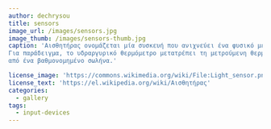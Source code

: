```yaml
---
author: dechrysou
title: sensors
image_url: /images/sensors.jpg
image_thumb: /images/sensors-thumb.jpg
caption: 'Αισθητήρας ονομάζεται μία συσκευή που ανιχνεύει ένα φυσικό μέγεθος και παράγει από αυτό μία μετρήσιμη έξοδο. 
Για παράδειγμα, το υδραργυρικό θερμόμετρο μετατρέπει τη μετρούμενη θερμοκρασία σε διαστολή, η οποία μπορεί να αναγνωστεί 
από ένα βαθμονομημένο σωλήνα.'

license_image: 'https://commons.wikimedia.org/wiki/File:Light_sensor.png'
license_text: 'https://el.wikipedia.org/wiki/Αισθητήρας'
categories:
  - gallery
tags:
  - input-devices
---
```

